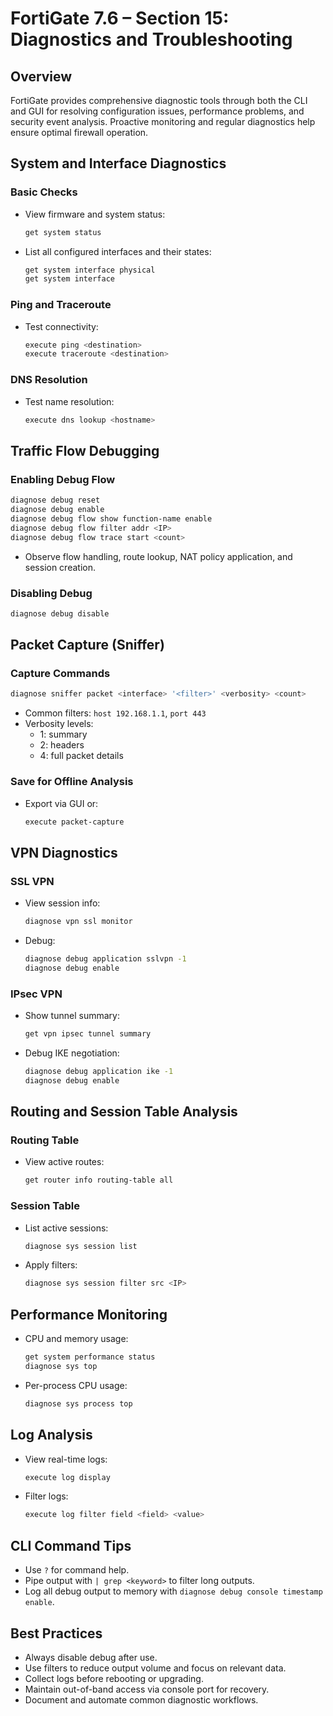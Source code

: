 # FortiGate 7.6 – Section 15: Diagnostics and Troubleshooting

## Overview

FortiGate provides comprehensive diagnostic tools through both the CLI and GUI for resolving configuration issues, performance problems, and security event analysis. Proactive monitoring and regular diagnostics help ensure optimal firewall operation.

## System and Interface Diagnostics

### Basic Checks
- View firmware and system status:
  ```bash
  get system status
  ```
- List all configured interfaces and their states:
  ```bash
  get system interface physical
  get system interface
  ```

### Ping and Traceroute
- Test connectivity:
  ```bash
  execute ping <destination>
  execute traceroute <destination>
  ```

### DNS Resolution
- Test name resolution:
  ```bash
  execute dns lookup <hostname>
  ```

## Traffic Flow Debugging

### Enabling Debug Flow
```bash
diagnose debug reset
diagnose debug enable
diagnose debug flow show function-name enable
diagnose debug flow filter addr <IP>
diagnose debug flow trace start <count>
```
- Observe flow handling, route lookup, NAT policy application, and session creation.

### Disabling Debug
```bash
diagnose debug disable
```

## Packet Capture (Sniffer)

### Capture Commands
```bash
diagnose sniffer packet <interface> '<filter>' <verbosity> <count>
```
- Common filters: `host 192.168.1.1`, `port 443`
- Verbosity levels:
  - 1: summary
  - 2: headers
  - 4: full packet details

### Save for Offline Analysis
- Export via GUI or:
  ```bash
  execute packet-capture
  ```

## VPN Diagnostics

### SSL VPN
- View session info:
  ```bash
  diagnose vpn ssl monitor
  ```
- Debug:
  ```bash
  diagnose debug application sslvpn -1
  diagnose debug enable
  ```

### IPsec VPN
- Show tunnel summary:
  ```bash
  get vpn ipsec tunnel summary
  ```
- Debug IKE negotiation:
  ```bash
  diagnose debug application ike -1
  diagnose debug enable
  ```

## Routing and Session Table Analysis

### Routing Table
- View active routes:
  ```bash
  get router info routing-table all
  ```

### Session Table
- List active sessions:
  ```bash
  diagnose sys session list
  ```
- Apply filters:
  ```bash
  diagnose sys session filter src <IP>
  ```

## Performance Monitoring

- CPU and memory usage:
  ```bash
  get system performance status
  diagnose sys top
  ```
- Per-process CPU usage:
  ```bash
  diagnose sys process top
  ```

## Log Analysis

- View real-time logs:
  ```bash
  execute log display
  ```
- Filter logs:
  ```bash
  execute log filter field <field> <value>
  ```

## CLI Command Tips

- Use `?` for command help.
- Pipe output with `| grep <keyword>` to filter long outputs.
- Log all debug output to memory with `diagnose debug console timestamp enable`.

## Best Practices

- Always disable debug after use.
- Use filters to reduce output volume and focus on relevant data.
- Collect logs before rebooting or upgrading.
- Maintain out-of-band access via console port for recovery.
- Document and automate common diagnostic workflows.

